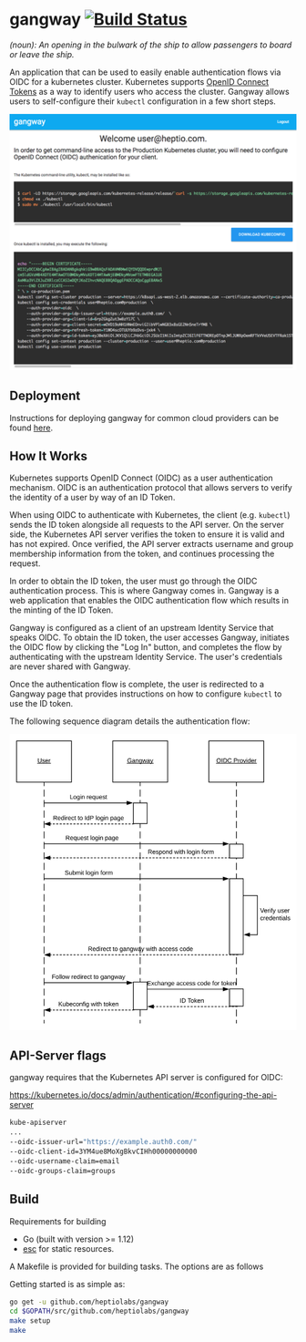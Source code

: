 
gangway
[![Build Status](https://travis-ci.org/heptiolabs/gangway.svg?branch=master)](https://travis-ci.org/heptiolabs/gangway)
=======

_(noun): An opening in the bulwark of the ship to allow passengers to board or leave the ship._

An application that can be used to easily enable authentication flows via OIDC for a kubernetes cluster.
Kubernetes supports [OpenID Connect Tokens](https://kubernetes.io/docs/reference/access-authn-authz/authentication/#openid-connect-tokens) as a way to identify users who access the cluster.
Gangway allows users to self-configure their `kubectl` configuration in a few short steps.

![gangway screenshot](docs/images/screenshot.png)

## Deployment

Instructions for deploying gangway for common cloud providers can be found [here](docs/README.md).

## How It Works

Kubernetes supports OpenID Connect (OIDC) as a user authentication mechanism. OIDC is an
authentication protocol that allows servers to verify the identity of a user by way of an ID Token.

When using OIDC to authenticate with Kubernetes, the client (e.g. `kubectl`) sends the ID token
alongside all requests to the API server. On the server side, the Kubernetes API server verifies the
token to ensure it is valid and has not expired. Once verified, the API server extracts username and
group membership information from the token, and continues processing the request.

In order to obtain the ID token, the user must go through the OIDC authentication process. This is
where Gangway comes in. Gangway is a web application that enables the OIDC authentication flow which
results in the minting of the ID Token.

Gangway is configured as a client of an upstream Identity Service that speaks OIDC. To obtain the ID
token, the user accesses Gangway, initiates the OIDC flow by clicking the "Log In" button, and
completes the flow by authenticating with the upstream Identity Service. The user's credentials are
never shared with Gangway.

Once the authentication flow is complete, the user is redirected to a Gangway page that provides
instructions on how to configure `kubectl` to use the ID token.

The following sequence diagram details the authentication flow:

<p align="center">
    <img src="docs/images/gangway-sequence-diagram.png" width="600px" />
</p>

## API-Server flags

gangway requires that the Kubernetes API server is configured for OIDC:

https://kubernetes.io/docs/admin/authentication/#configuring-the-api-server

```bash
kube-apiserver
...
--oidc-issuer-url="https://example.auth0.com/"
--oidc-client-id=3YM4ue8MoXgBkvCIHh00000000000
--oidc-username-claim=email
--oidc-groups-claim=groups
```

## Build

Requirements for building

- Go (built with version >= 1.12)
- [esc](https://github.com/mjibson/esc) for static resources.

A Makefile is provided for building tasks. The options are as follows

Getting started is as simple as:

```bash
go get -u github.com/heptiolabs/gangway
cd $GOPATH/src/github.com/heptiolabs/gangway
make setup
make
```
